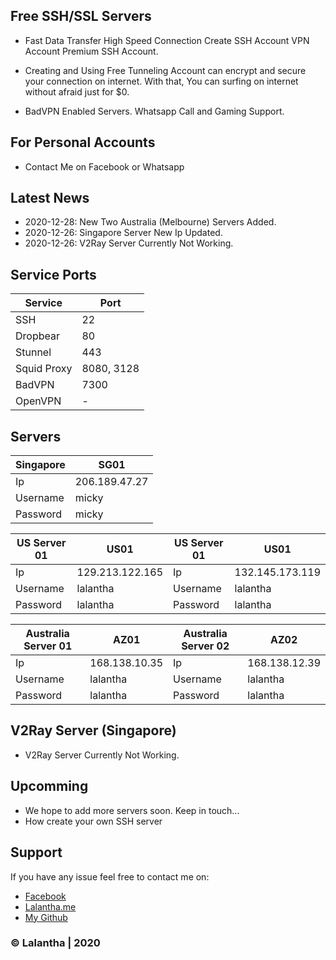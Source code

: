 ## Free SSH/SSL Servers

- Fast Data Transfer High Speed Connection Create SSH Account VPN Account Premium SSH Account.

- Creating and Using Free Tunneling Account can encrypt and secure your connection on internet. With that, You can surfing on internet without afraid just for $0.

- BadVPN Enabled Servers. Whatsapp Call and Gaming Support.

## For Personal Accounts

- Contact Me on Facebook or Whatsapp

## Latest News

- 2020-12-28: New Two Australia (Melbourne) Servers Added.
- 2020-12-26: Singapore Server New Ip Updated.
- 2020-12-26: V2Ray Server Currently Not Working.

## Service Ports

| Service  | Port |
| ------------- | ------------- |
| SSH  | 22  |
| Dropbear  | 80  |
| Stunnel  | 443  |
| Squid Proxy  | 8080, 3128  |
| BadVPN  | 7300  |
| OpenVPN  | -  |


## Servers

| Singapore  | SG01 |
| ------------- | ------------- |
| Ip  | 206.189.47.27  |
| Username  | micky  |
| Password  | micky  |


| US Server 01  | US01 | US Server 01  | US01 |
| ------------- | ------------- | ------------- | ------------- |
| Ip  | 129.213.122.165  | Ip  | 132.145.173.119  |
| Username  | lalantha  | Username  | lalantha  |
| Password  | lalantha  | Password  | lalantha  |

| Australia Server 01  | AZ01 | Australia Server 02  | AZ02 |
| ------------- | ------------- | ------------- | ------------- |
| Ip  | 168.138.10.35  | Ip  | 168.138.12.39  |
| Username  | lalantha  | Username  | lalantha  |
| Password  | lalantha  | Password  | lalantha  |


## V2Ray Server (Singapore)

* V2Ray Server Currently Not Working.


## Upcomming

- We hope to add more servers soon. Keep in touch...
- How create your own SSH server


## Support 

If you have any issue feel free to contact me on: 
- [Facebook](https://www.facebook.com/lalanthamadushan82) 
- [Lalantha.me](https://lalantha.me/)
- [My Github](https://github.com/lalantham)


### &copy; Lalantha | 2020
